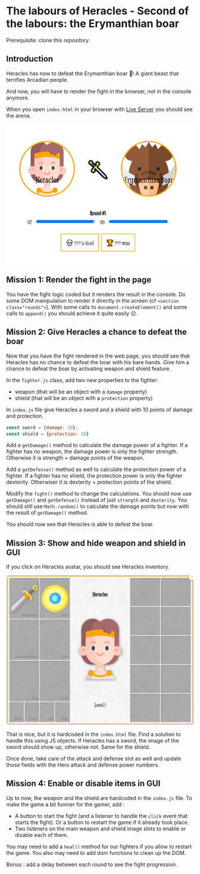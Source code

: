# The labours of Heracles - Second of the labours: the Erymanthian boar

Prerequisite: clone this _repository_.

## Introduction

Heracles has now to defeat the Erymanthian boar 🐗! A giant beast that terrifies Arcadian people.

And now, you will have to render the fight in the browser, not in the console anymore.

When you open `index.html` in your browser with [Live Server](https://marketplace.visualstudio.com/items?itemName=ritwickdey.LiveServer) you should see the arena.

![fight arena](initial-screen.png)

## Mission 1: Render the fight in the page

You have the fight logic coded but it renders the result in the console. Do some DOM manipulation to render it directly in the screen (cf `<section class="rounds">`). With some calls to `document.createElement()` and some calls to `append()` you should achieve it quite easily 😉.

## Mission 2: Give Heracles a chance to defeat the boar

Now that you have the fight rendered in the web page, you should see that Heracles has no chance to defeat the boar with his bare hands. Give him a chance to defeat the boar by activating weapon and shield feature.

In the `fighter.js` class, add two new properties to the fighter:

- weapon (that will be an object with a `damage` property)
- shield (that will be an object with a `protection` property)

In `index.js` file give Heracles a sword and a shield with 10 points of damage and protection.

```js
const sword = {damage: 10};
const shield = {protection: 10}
```

Add a `getDamage()` method to calculate the damage power of a fighter. If a fighter has no weapon, the damage power is only the fighter strength. Otherwise it is strength + damage points of the weapon.

Add a `getDefense()` method as well to calculate the protection power of a fighter. If a fighter has no shield, the protection power is only the fighter dexterity. Otherwiser it is dexterity + protection points of the shield.

Modify the `fight()` method to change the calculations. You should now use `getDamage()` and `getDefense()` instead of just `strength` and `dexterity`. You should still use `Math.random()` to calculate the damage points but now with the result of `getDamage()` method.

You should now see that Heracles is able to defeat the boar.

## Mission 3: Show and hide weapon and shield in GUI

If you click on Heracles avatar, you should see Heracles inventory.

![Heracles inventory](inventory.png)

That is nice, but it is hardcoded in the `index.html` file. Find a solution to handle this using JS objects. If Heracles has a sword, the image of the sword should show up, otherwise not. Same for the shield.

Once done, take care of the attack and defense slot as well and update those fields with the Hero attack and defense power numbers.

## Mission 4: Enable or disable items in GUI

Up to now, the weapon and the shield are hardcoded in the `index.js` file. To make the game a bit funnier for the gamer, add :

- A button to start the fight (and a listener to handle the `click` event that starts the fight). Or a button to restart the game if it already took place.
- Two listeners on the main weapon and shield image slots to enable or disable each of them.

You may need to add a `heal()` method for our fighters if you allow to restart the game. You also may need to add dom functions to clean up the DOM.

Bonus : add a delay between each round to see the fight progression.
